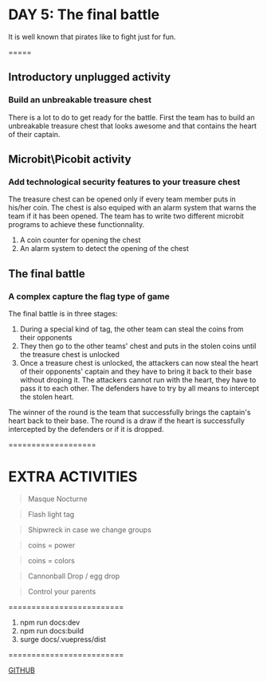 # DAY 5: The final battle

It is well known that pirates like to fight just for fun.

=====
## Introductory unplugged activity

### Build an unbreakable treasure chest

There is a lot to do to get ready for the battle. First the team has to build an unbreakable treasure chest that looks awesome and that contains the heart of their captain.

## Microbit\Picobit activity

### Add technological security features to your treasure chest

The treasure chest can be opened only if every team member puts in his/her coin. The chest is also equiped with an alarm system that warns the team if it has been opened. The team has to write two different microbit programs to achieve these functionnality.

1. A coin counter for opening the chest
2. An alarm system to detect the opening of the chest

## The final battle

### A complex capture the flag type of game

The final battle is in three stages:

1. During a special kind of tag, the other team can steal the coins from their opponents
2. They then go to the other teams' chest and puts in the stolen coins until the treasure chest is unlocked
3. Once a treasure chest is unlocked, the attackers can now steal the heart of their opponents' captain and they have to bring it back to their base without droping it. The attackers cannot run with the heart, they have to pass it to each other. The defenders have to try by all means to intercept the stolen heart. 

The winner of the round is the team that successfully brings the captain's heart back to their base. The round is a draw if the heart is successfully intercepted by the defenders or if it is dropped. 

===================

# EXTRA ACTIVITIES
> Masque Nocturne

> Flash light tag

> Shipwreck in case we change groups

> coins = power

> coins =  colors

> Cannonball Drop / egg drop

> Control your parents

=========================
1. npm run docs:dev
2. npm run docs:build
3. surge docs/.vuepress/dist

=========================

[GITHUB](https://github.com/bernatferragut/VuePress-Projects)